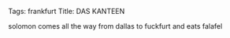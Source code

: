 Tags: frankfurt
Title: DAS KANTEEN
  
solomon comes all the way from dallas to fuckfurt and eats falafel